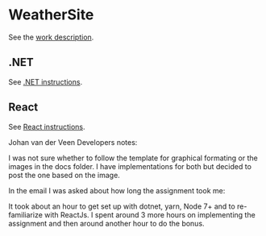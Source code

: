 # WeatherSite

See the [work description](docs/WorkDescription.md).

## .NET

See [.NET instructions](dotnet/README.md).

## React

See [React instructions](react/weather-site/README.md).

Johan van der Veen
Developers notes:

I was not sure whether to follow the template for graphical formating or the images in the docs folder.
I have implementations for both but decided to post the one based on the image.

In the email I was asked about how long the assignment took me:

It took about an hour to get set up with dotnet, yarn, Node 7+ and to re-familiarize with ReactJs. I spent around 3 more hours on implementing the assignment and then around another hour to do the bonus. 
